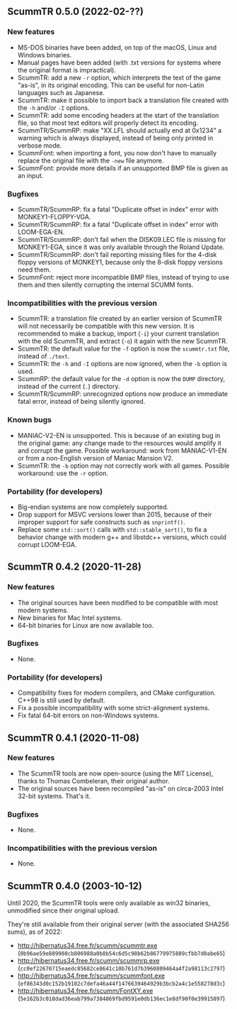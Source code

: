 ## ScummTR 0.5.0 (2022-02-??)

### New features

- MS-DOS binaries have been added, on top of the macOS, Linux and Windows binaries.
- Manual pages have been added (with .txt versions for systems where the original format is impractical).
- ScummTR: add a new `-r` option, which interprets the text of the game "as-is", in its original encoding. This can be useful for non-Latin languages such as Japanese.
- ScummTR: make it possible to import back a translation file created with the `-h` and/or `-I` options.
- ScummTR: add some encoding headers at the start of the translation file, so that most text editors will properly detect its encoding.
- ScummTR/ScummRP: make "XX.LFL should actually end at 0x1234" a warning which is always displayed, instead of being only printed in verbose mode.
- ScummFont: when importing a font, you now don't have to manually replace the original file with the `-new` file anymore.
- ScummFont: provide more details if an unsupported BMP file is given as an input.

### Bugfixes

- ScummTR/ScummRP: fix a fatal "Duplicate offset in index" error with MONKEY1-FLOPPY-VGA.
- ScummTR/ScummRP: fix a fatal "Duplicate offset in index" error with LOOM-EGA-EN.
- ScummTR/ScummRP: don't fail when the DISK09.LEC file is missing for MONKEY1-EGA, since it was only available through the Roland Update.
- ScummTR/ScummRP: don't fail reporting missing files for the 4-disk floppy versions of MONKEY1, because only the 8-disk floppy versions need them.
- ScummFont: reject more incompatible BMP files, instead of trying to use them and then silently corrupting the internal SCUMM fonts.

### Incompatibilities with the previous version

- ScummTR: a translation file created by an earlier version of ScummTR will not necessarily be compatible with this new version. It is recommended to make a backup, import (`-i`) your current translation with the old ScummTR, and extract (`-o`) it again with the new ScummTR.
- ScummTR: the default value for the `-f` option is now the `scummtr.txt` file, instead of `./text`.
- ScummTR: the `-h` and `-I` options are now ignored, when the `-b` option is used.
- ScummRP: the default value for the `-d` option is now the `DUMP` directory, instead of the current (`.`) directory.
- ScummTR/ScummRP: unrecognized options now produce an immediate fatal error, instead of being silently ignored.

### Known bugs

- MANIAC-V2-EN is unsupported. This is because of an existing bug in the original game: any change made to the resources would amplify it and corrupt the game. Possible workaround: work from MANIAC-V1-EN or from a non-English version of Maniac Mansion V2.
- ScummTR: the `-b` option may not correctly work with all games. Possible workaround: use the `-r` option.

### Portability (for developers)

- Big-endian systems are now completely supported.
- Drop support for MSVC versions lower than 2015, because of their improper support for safe constructs such as `snprintf()`.
- Replace some `std::sort()` calls with `std::stable_sort()`, to fix a behavior change with modern g++ and libstdc++ versions, which could corrupt LOOM-EGA.

## ScummTR 0.4.2 (2020-11-28)

### New features

- The original sources have been modified to be compatible with most modern systems.
- New binaries for Mac Intel systems.
- 64-bit binaries for Linux are now available too.

### Bugfixes

- None.

### Portability (for developers)

- Compatibility fixes for modern compilers, and CMake configuration. C++98 is still used by default.
- Fix a possible incompatibility with some strict-alignment systems.
- Fix fatal 64-bit errors on non-Windows systems.

## ScummTR 0.4.1 (2020-11-08)

### New features

- The ScummTR tools are now open-source (using the MIT License), thanks to Thomas Combeleran, their original author.
- The original sources have been recompiled "as-is" on circa-2003 Intel 32-bit systems. That's it.

### Bugfixes

- None.

### Incompatibilities with the previous version

- None.

## ScummTR 0.4.0 (2003-10-12)

Until 2020, the ScummTR tools were only available as win32 binaries, unmodified since their original upload.

They're still available from their original server (with the associated SHA256 sums), as of 2022:

* <http://hibernatus34.free.fr/scumm/scummtr.exe> (`0b96ae59e889908cb806988a0b8b54c6d5c98b62b86779975889cfbb7d0abe65`)
* <http://hibernatus34.free.fr/scumm/scummrp.exe> (`cc0ef22670715eaedc85682ce8641c10b761d7b3960809464a4f2a98113c2797`)
* <http://hibernatus34.free.fr/scumm/scummfont.exe> (`ef86343d0c152b19102c7defa46a44f1476639464929b3bcb2a4c1e558278d3c`)
* <http://hibernatus34.free.fr/scumm/FontXY.exe> (`5e162b3c018dad36eab799a7384869fbd9591e0db136ec1e8df90f0e39915897`)
